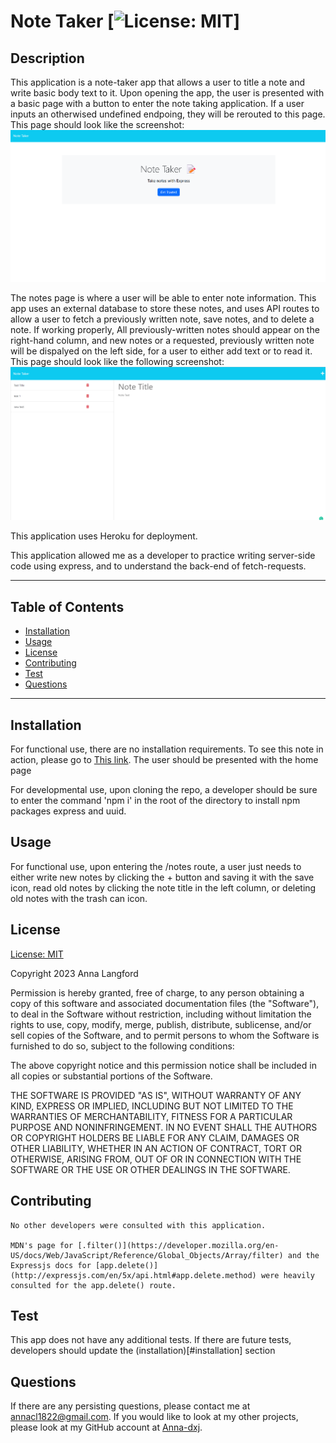 # Note Taker [![License: MIT](https://img.shields.io/badge/License-MIT-yellow.svg)]

  ## Description
  
  This application is a note-taker app that allows a user to title a note and write basic body text to it. Upon opening the app, the user is presented with a basic page with a button to enter the note taking application. If a user inputs an otherwised undefined endpoing, they will be rerouted to this page. This page should look like the screenshot: ![Home page](./assets/imgs/screenshot-1.png)
  
  The notes page is where a user will be able to enter note information. This app uses an external database to store these notes, and uses API routes to allow a user to fetch a previously written note, save notes, and to delete a note. If working properly, All previously-written notes should appear on the right-hand column, and new notes or a requested, previously written note will be dispalyed on the left side, for a user to either add text or to read it. This page should look like the following screenshot: ![Notes page](./assets/imgs/screenshot-2.png)

  This application uses Heroku for deployment.
  
  This application allowed me as a developer to practice writing server-side code using express, and to understand the back-end of fetch-requests. 

  ---
  ## Table of Contents 

  - [Installation](#instlalation)
  - [Usage](#usage)
  - [License](#license) 
  - [Contributing](#contributing)
  - [Test](#test)
  - [Questions](#questions)
  ---

  ## Installation

  For functional use, there are no installation requirements. To see this note in action, please go to [This link](https://warm-stream-07044.herokuapp.com/). The user should be presented with the home page

  For developmental use, upon cloning the repo, a developer should be sure to enter the command 'npm i' in the root of the directory to install npm packages express and uuid. 

  ## Usage 

  For functional use, upon entering the /notes route, a user just needs to either write new notes by clicking the + button and saving it with the save icon, read old notes by clicking the note title in the left column, or deleting old notes with the trash can icon. 

  ## License

  [License: MIT](https://opensource.org/licenses/MIT)

  Copyright 2023 Anna Langford
  
  Permission is hereby granted, free of charge, to any person obtaining a copy of this software and associated documentation files (the "Software"), to deal in the Software without restriction, including without limitation the rights to use, copy, modify, merge, publish, distribute, sublicense, and/or sell copies of the Software, and to permit persons to whom the Software is furnished to do so, subject to the following conditions:
  
  The above copyright notice and this permission notice shall be included in all copies or substantial portions of the Software.
  
  THE SOFTWARE IS PROVIDED "AS IS", WITHOUT WARRANTY OF ANY KIND, EXPRESS OR IMPLIED, INCLUDING BUT NOT LIMITED TO THE WARRANTIES OF MERCHANTABILITY, FITNESS FOR A PARTICULAR PURPOSE AND NONINFRINGEMENT. IN NO EVENT SHALL THE AUTHORS OR COPYRIGHT HOLDERS BE LIABLE FOR ANY CLAIM, DAMAGES OR OTHER LIABILITY, WHETHER IN AN ACTION OF CONTRACT, TORT OR OTHERWISE, ARISING FROM, OUT OF OR IN CONNECTION WITH THE SOFTWARE OR THE USE OR OTHER DEALINGS IN THE SOFTWARE.

  ## Contributing

    No other developers were consulted with this application. 

    MDN's page for [.filter()](https://developer.mozilla.org/en-US/docs/Web/JavaScript/Reference/Global_Objects/Array/filter) and the Expressjs docs for [app.delete()](http://expressjs.com/en/5x/api.html#app.delete.method) were heavily consulted for the app.delete() route.

  ## Test

  This app does not have any additional tests. If there are future tests, developers should update the (installation)[#installation] section

  ## Questions

  If there are any persisting questions, please contact me at annacl1822@gmail.com. If you would like to look at my other projects, please look at my GitHub account at [Anna-dxj](https://github.com/Anna-dxj).  